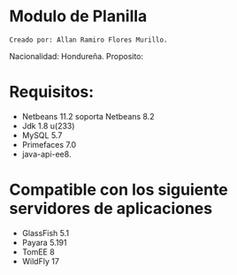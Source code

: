 # Modulo de Planilla

    Creado por: Allan Ramiro Flores Murillo.
  Nacionalidad: Hondureña.
  Proposito:

# Requisitos:
- Netbeans 11.2 soporta Netbeans 8.2
- Jdk 1.8 u(233)
- MySQL 5.7
- Primefaces 7.0
- java-api-ee8.

# Compatible con los siguiente servidores de aplicaciones
- GlassFish 5.1
- Payara 5.191
- TomEE 8
- WildFly 17

